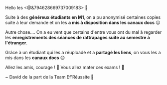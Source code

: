 Hello les <@&794628669737009183> 👋

Suite à des **généreux étudiants en M1**, on a pu anonymisé certaines copies suite à leur demande et on les **a mis à disposition dans les canaux docs** 😮

Autre chose....
On a eu vent que certains d'entre vous ont du mal à regarder les **enregistrements des séances de rattrapages suite au semestre à l'étranger**.

Grâce à un étudiant qui les a réuploadé et a **partagé les liens**, on vous les a mis dans les **canaux docs** 😉

Allez les amis, courage ! 💪
Vous allez mater ces exams ! 💯

~ David de la part de la Team Ef'Réussite 📖
